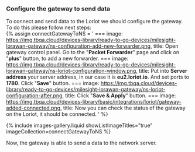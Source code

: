 ### Configure the gateway to send data

To connect and send data to the Loriot we should configure the gateway.  
To do this please follow next steps:  
{% assign connectGatewayToNS = '
    ===
        image: https://img.tbqa.cloud/devices-library/ready-to-go-devices/milesight-lorawan-gateway/ns-configuration-add-new-forwarder.png,
        title: Open gateway control panel. Go to the "**Packet Forwarder**" page and click on "**plus**" button, to add a new forwarder.
    ===
        image: https://img.tbqa.cloud/devices-library/ready-to-go-devices/milesight-lorawan-gateway/ns-loriot-configuration-window.png,
        title: Put into **Server address** your server address, in our case it is **eu2.loriot.io**. And set ports to **1780**. Click "**Save**" button.
    ===
        image: https://img.tbqa.cloud/devices-library/ready-to-go-devices/milesight-lorawan-gateway/ns-loriot-configuration-after.png,
        title: Click "**Save & Apply**" button.
    ===
        image: https://img.tbqa.cloud/devices-library/basic/integrations/loriot/gateway-added-connected.png,
        title: Now you can check the status of the gateway on the Loriot, it should be connected.
'
%}

{% include images-gallery.liquid showListImageTitles="true" imageCollection=connectGatewayToNS %}

Now, the gateway is able to send a data to the network server.